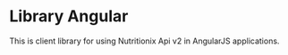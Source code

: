 Library Angular
===============

This is client library for using Nutritionix Api v2 in AngularJS applications.
